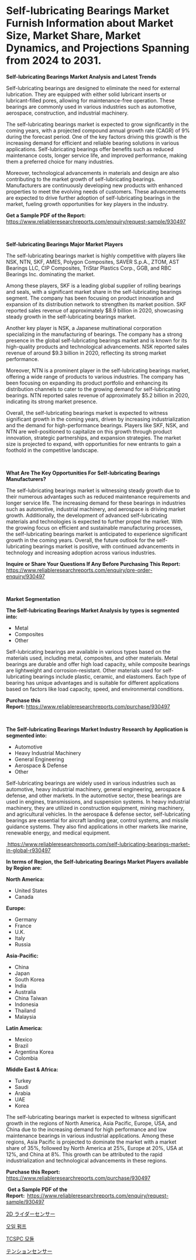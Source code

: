 <p><h1>Self-lubricating Bearings Market Furnish Information about Market Size, Market Share, Market Dynamics, and Projections Spanning from 2024 to 2031.</h1></p><p><strong>Self-lubricating Bearings Market Analysis and Latest Trends</strong></p>
<p><p>Self-lubricating bearings are designed to eliminate the need for external lubrication. They are equipped with either solid lubricant inserts or lubricant-filled pores, allowing for maintenance-free operation. These bearings are commonly used in various industries such as automotive, aerospace, construction, and industrial machinery.</p><p>The self-lubricating bearings market is expected to grow significantly in the coming years, with a projected compound annual growth rate (CAGR) of 9% during the forecast period. One of the key factors driving this growth is the increasing demand for efficient and reliable bearing solutions in various applications. Self-lubricating bearings offer benefits such as reduced maintenance costs, longer service life, and improved performance, making them a preferred choice for many industries.</p><p>Moreover, technological advancements in materials and design are also contributing to the market growth of self-lubricating bearings. Manufacturers are continuously developing new products with enhanced properties to meet the evolving needs of customers. These advancements are expected to drive further adoption of self-lubricating bearings in the market, fueling growth opportunities for key players in the industry.</p></p>
<p><strong>Get a Sample PDF of the Report:&nbsp;</strong> <a href="https://www.reliableresearchreports.com/enquiry/request-sample/930497">https://www.reliableresearchreports.com/enquiry/request-sample/930497</a></p>
<p>&nbsp;</p>
<p><strong>Self-lubricating Bearings Major Market Players</strong></p>
<p><p>The self-lubricating bearings market is highly competitive with players like NSK, NTN, SKF, AMES, Polygon Composites, SAVER S.p.A., ZTOM, AST Bearings LLC, CIP Composites, TriStar Plastics Corp., GGB, and RBC Bearings Inc. dominating the market.</p><p>Among these players, SKF is a leading global supplier of rolling bearings and seals, with a significant market share in the self-lubricating bearings segment. The company has been focusing on product innovation and expansion of its distribution network to strengthen its market position. SKF reported sales revenue of approximately $8.9 billion in 2020, showcasing steady growth in the self-lubricating bearings market.</p><p>Another key player is NSK, a Japanese multinational corporation specializing in the manufacturing of bearings. The company has a strong presence in the global self-lubricating bearings market and is known for its high-quality products and technological advancements. NSK reported sales revenue of around $9.3 billion in 2020, reflecting its strong market performance.</p><p>Moreover, NTN is a prominent player in the self-lubricating bearings market, offering a wide range of products to various industries. The company has been focusing on expanding its product portfolio and enhancing its distribution channels to cater to the growing demand for self-lubricating bearings. NTN reported sales revenue of approximately $5.2 billion in 2020, indicating its strong market presence.</p><p>Overall, the self-lubricating bearings market is expected to witness significant growth in the coming years, driven by increasing industrialization and the demand for high-performance bearings. Players like SKF, NSK, and NTN are well-positioned to capitalize on this growth through product innovation, strategic partnerships, and expansion strategies. The market size is projected to expand, with opportunities for new entrants to gain a foothold in the competitive landscape.</p></p>
<p>&nbsp;</p>
<p><strong>What Are The Key Opportunities For Self-lubricating Bearings Manufacturers?</strong></p>
<p><p>The self-lubricating bearings market is witnessing steady growth due to their numerous advantages such as reduced maintenance requirements and longer service life. The increasing demand for these bearings in industries such as automotive, industrial machinery, and aerospace is driving market growth. Additionally, the development of advanced self-lubricating materials and technologies is expected to further propel the market. With the growing focus on efficient and sustainable manufacturing processes, the self-lubricating bearings market is anticipated to experience significant growth in the coming years. Overall, the future outlook for the self-lubricating bearings market is positive, with continued advancements in technology and increasing adoption across various industries.</p></p>
<p><strong>Inquire or Share Your Questions If Any Before Purchasing This Report:</strong> <a href="https://www.reliableresearchreports.com/enquiry/pre-order-enquiry/930497">https://www.reliableresearchreports.com/enquiry/pre-order-enquiry/930497</a></p>
<p>&nbsp;</p>
<p><strong>Market Segmentation</strong></p>
<p><strong>The Self-lubricating Bearings Market Analysis by types is segmented into:</strong></p>
<p><ul><li>Metal</li><li>Composites</li><li>Other</li></ul></p>
<p><p>Self-lubricating bearings are available in various types based on the materials used, including metal, composites, and other materials. Metal bearings are durable and offer high load capacity, while composite bearings are lightweight and corrosion-resistant. Other materials used for self-lubricating bearings include plastic, ceramic, and elastomers. Each type of bearing has unique advantages and is suitable for different applications based on factors like load capacity, speed, and environmental conditions.</p></p>
<p><strong>Purchase this Report:&nbsp;</strong><a href="https://www.reliableresearchreports.com/purchase/930497">https://www.reliableresearchreports.com/purchase/930497</a></p>
<p>&nbsp;</p>
<p><strong>The Self-lubricating Bearings Market Industry Research by Application is segmented into:</strong></p>
<p><ul><li>Automotive</li><li>Heavy Industrial Machinery</li><li>General Engineering</li><li>Aerospace & Defense</li><li>Other</li></ul></p>
<p><p>Self-lubricating bearings are widely used in various industries such as automotive, heavy industrial machinery, general engineering, aerospace & defense, and other markets. In the automotive sector, these bearings are used in engines, transmissions, and suspension systems. In heavy industrial machinery, they are utilized in construction equipment, mining machinery, and agricultural vehicles. In the aerospace & defense sector, self-lubricating bearings are essential for aircraft landing gear, control systems, and missile guidance systems. They also find applications in other markets like marine, renewable energy, and medical equipment.</p></p>
<p><a href="https://www.reliableresearchreports.com/self-lubricating-bearings-market-in-global-r930497">&nbsp;https://www.reliableresearchreports.com/self-lubricating-bearings-market-in-global-r930497</a></p>
<p><strong>In terms of Region, the Self-lubricating Bearings Market Players available by Region are:</strong></p>
<p>
    <p> <strong> North America: </strong>
        <ul>
            <li>United States</li>
            <li>Canada</li>
        </ul>
        </p> 
    <p> <strong> Europe: </strong>
        <ul>
            <li>Germany</li>
            <li>France</li>
            <li>U.K.</li>
            <li>Italy</li>
            <li>Russia</li>
        </ul>
        </p> 
    <p> <strong> Asia-Pacific: </strong>
        <ul>
            <li>China</li>
            <li>Japan</li>
            <li>South Korea</li>
            <li>India</li>
            <li>Australia</li>
            <li>China Taiwan</li>
            <li>Indonesia</li>
            <li>Thailand</li>
            <li>Malaysia</li>
        </ul>
        </p> 
    <p> <strong> Latin America: </strong>
        <ul>
            <li>Mexico</li>
            <li>Brazil</li>
            <li>Argentina Korea</li>
            <li>Colombia</li>
        </ul>
        </p> 
    <p> <strong> Middle East & Africa: </strong>
        <ul>
            <li>Turkey</li>
            <li>Saudi</li>
            <li>Arabia</li>
            <li>UAE</li>
            <li>Korea</li>
        </ul>
    </p>
    </p>
<p><p>The self-lubricating bearings market is expected to witness significant growth in the regions of North America, Asia Pacific, Europe, USA, and China due to the increasing demand for high performance and low maintenance bearings in various industrial applications. Among these regions, Asia Pacific is projected to dominate the market with a market share of 35%, followed by North America at 25%, Europe at 20%, USA at 12%, and China at 8%. This growth can be attributed to the rapid industrialization and technological advancements in these regions.</p></p>
<p><strong>Purchase this Report: </strong><a href="https://www.reliableresearchreports.com/purchase/930497">https://www.reliableresearchreports.com/purchase/930497</a></p>
<p>&nbsp;<strong>Get a Sample PDF of the Report:&nbsp;&nbsp;</strong><a href="https://www.reliableresearchreports.com/enquiry/request-sample/930497">https://www.reliableresearchreports.com/enquiry/request-sample/930497</a></p>
<p><strong></strong></p>
<p><p><a href="https://medium.com/@lawrencewatkins654/2d-lidar%E3%82%BB%E3%83%B3%E3%82%B5%E3%83%BC%E5%B8%82%E5%A0%B4%E3%81%AF%E5%B8%82%E5%A0%B4%E3%82%B7%E3%82%A7%E3%82%A2-%E3%82%B5%E3%82%A4%E3%82%BA-2031%E5%B9%B4%E3%81%BE%E3%81%A7%E3%81%AE%E4%BA%88%E6%B8%AC%E3%81%AB%E7%84%A6%E7%82%B9%E3%82%92%E5%BD%93%E3%81%A6%E3%81%A6%E3%81%84%E3%81%BE%E3%81%99-42701a93e2c7">2D ライダーセンサー</a></p><p><a href="https://medium.com/@crumbles67678/%EC%98%A4%EC%9D%BC-%ED%8E%8C%ED%94%84-%EC%8B%9C%EC%9E%A5-%EC%A0%84%EB%A7%9D-%EC%97%85%EC%A2%85-%EA%B0%9C%EC%9A%94-%EB%B0%8F-%EC%98%88%EC%B8%A1-2024%EB%85%84%EB%B6%80%ED%84%B0-2031%EB%85%84-3d9876308069">오일 펌프</a></p><p><a href="https://medium.com/@alanperkins1921/tcspc-%EB%AA%A8%EB%93%88-%EC%8B%9C%EC%9E%A5-%EC%84%B1%EA%B3%B5%EC%A0%81%EC%9D%B8-%EB%B9%84%EC%A6%88%EB%8B%88%EC%8A%A4-%EC%A0%84%EB%9E%B5%EC%9D%98-%ED%95%B5%EC%8B%AC-%EC%98%88%EC%B8%A1-2031%EB%85%84%EA%B9%8C%EC%A7%80-b0d0d62c2889">TCSPC 모듈</a></p><p><a href="https://medium.com/@phillipbarnett65/%E3%83%86%E3%83%B3%E3%82%B7%E3%83%A7%E3%83%B3%E3%82%BB%E3%83%B3%E3%82%B5%E3%83%BC%E5%B8%82%E5%A0%B4%E3%81%AE%E8%A6%8F%E6%A8%A1%E3%81%8C-%E3%82%B0%E3%83%AD%E3%83%BC%E3%83%90%E3%83%AB%E6%A5%AD%E7%95%8C%E3%81%AB%E3%81%8A%E3%81%91%E3%82%8B%E6%9C%80%E9%81%A9%E3%81%AA%E3%83%9E%E3%83%BC%E3%82%B1%E3%83%86%E3%82%A3%E3%83%B3%E3%82%B0%E3%83%81%E3%83%A3%E3%83%8D%E3%83%AB%E3%82%92%E6%98%8E%E3%82%89%E3%81%8B%E3%81%AB%E3%81%97%E3%81%A6%E3%81%84%E3%81%BE%E3%81%99-1c00ce59b31f">テンションセンサー</a></p></p>